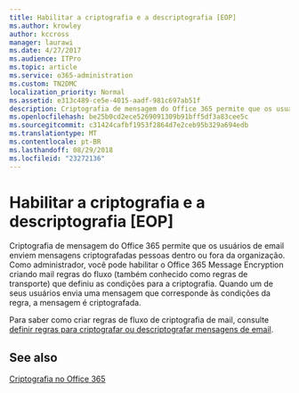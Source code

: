 ```yaml
---
title: Habilitar a criptografia e a descriptografia [EOP]
ms.author: krowley
author: kccross
manager: laurawi
ms.date: 4/27/2017
ms.audience: ITPro
ms.topic: article
ms.service: o365-administration
ms.custom: TN2DMC
localization_priority: Normal
ms.assetid: e313c489-ce5e-4015-aadf-981c697ab51f
description: Criptografia de mensagem do Office 365 permite que os usuários de email enviem mensagens criptografadas pessoas dentro ou fora da organização. Como administrador, você pode habilitar o Office 365 Message Encryption criando mail regras do fluxo (também conhecido como regras de transporte) que definiu as condições para a criptografia.
ms.openlocfilehash: be25b0cd2ece5269091309b91bff5df3a83cee5c
ms.sourcegitcommit: c31424cafbf1953f2864d7e2ceb95b329a694edb
ms.translationtype: MT
ms.contentlocale: pt-BR
ms.lasthandoff: 08/29/2018
ms.locfileid: "23272136"
---
```

# <a name="enable-message-encryption-and-decryption-in-office-365"></a>Habilitar a criptografia e a descriptografia [EOP]

Criptografia de mensagem do Office 365 permite que os usuários de email enviem mensagens criptografadas pessoas dentro ou fora da organização. Como administrador, você pode habilitar o Office 365 Message Encryption criando mail regras do fluxo (também conhecido como regras de transporte) que definiu as condições para a criptografia. Quando um de seus usuários envia uma mensagem que corresponde às condições da regra, a mensagem é criptografada.
  
Para saber como criar regras de fluxo de criptografia de mail, consulte [definir regras para criptografar ou descriptografar mensagens de email](https://go.microsoft.com/fwlink/p/?LinkID=402846).
  
## <a name="see-also"></a>See also

[Criptografia no Office 365](https://go.microsoft.com/fwlink/p/?LinkID=392525)

